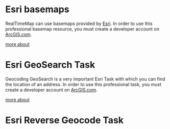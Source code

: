 # Esri basemaps

RealTimeMap can use basemaps provided by [Esri](https://www.esri.com/en-us/home). In order to use this professional basemap resource, you must create a developer account on [ArcGIS.com](https://www.arcgis.com/index.html).

[more about](https://github.com/ichim/LeafletForBlazor-NuGet/tree/main/Esri%20Leaflet/basemap)

# Esri GeoSearch Task

Geocoding GeoSearch is a very important Esri Task with which you can find the location of an address. In order to use this professional task, you must create a developer account on [ArcGIS.com](https://www.arcgis.com/index.html).


[more about](https://github.com/ichim/LeafletForBlazor-NuGet/tree/main/Esri%20Leaflet/geoSearch#geosearch-esri-task)

# Esri Reverse Geocode Task



